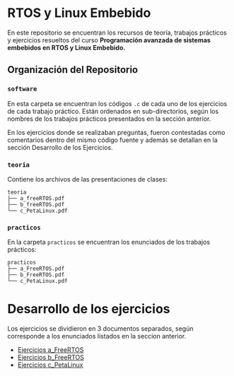 # RTOS y Linux Embebido 

En este repositorio se encuentran los recursos de teoría, trabajos prácticos y ejercicios resueltos del curso **Programación avanzada de sistemas embebidos en RTOS y Linux Embebido.**

## Organización del Repositorio


### `software`

En esta carpeta se encuentran los códigos `.c` de cada uno de los ejercicios de cada trabajo práctico. Están ordenados en sub-directorios, según los nombres de los trabajos prácticos presentados en la sección anterior. 

En los ejercicios donde se realizaban preguntas, fueron contestadas como comentarios dentro del mismo código fuente y además se detallan en la sección Desarrollo de los Ejercicios. 

### `teoria`

Contiene los archivos de las presentaciones de clases:

```
teoria
├── a_freeRTOS.pdf
├── b_freeRTOS.pdf
└── c_PetaLinux.pdf
```


### `practicos`

En la carpeta `practicos` se encuentran los enunciados de los trabajos prácticos: 

```
practicos
├── a_FreeRTOS.pdf
├── b_FreeRTOS.pdf
└── c_PetaLinux.pdf
```

# Desarrollo de los ejercicios

Los ejercicios se dividieron en 3 documentos separados, según corresponde a los enunciados listados en la seccion anterior. 

- [Ejercicios a_FreeRTOS](practicos/a_FreeRTOS.md) 
- [Ejercicios b_FreeRTOS](practicos/b_FreeRTOS.md) 
- [Ejercicios c_PetaLinux](practicos/c_PetaLinux.md)
